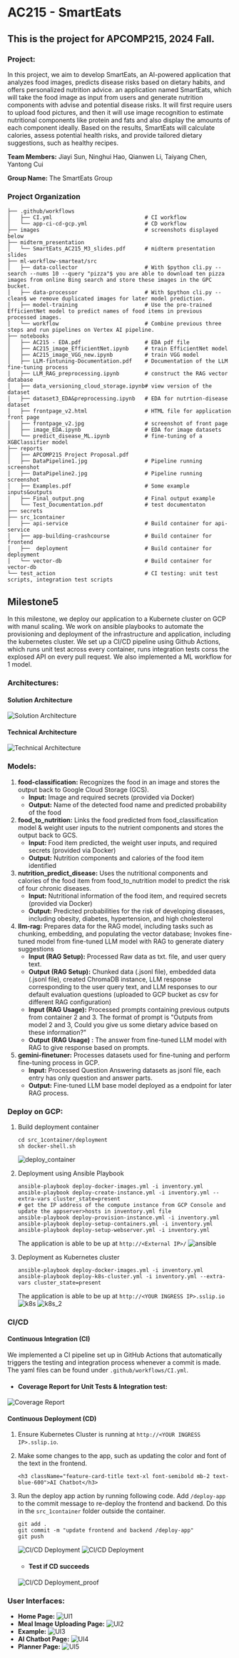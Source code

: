 # AC215 - SmartEats 
## This is the project for APCOMP215, 2024 Fall. 

### Project:
In this project, we aim to develop SmartEats, an AI-powered application that analyzes food images, predicts disease risks based on dietary habits, and offers personalized nutrition advice. 
an application named SmartEats, which will take the food image as input from users and generate nutrition components with advise and potential disease risks. It will first require users to upload food pictures, and then it will use image recognition to estimate nutritional components like protein and fats and also display the amounts of each
component ideally. Based on the results, SmartEats will calculate calories, assess potential health risks, and provide tailored dietary suggestions, such as healthy recipes.

**Team Members:**
Jiayi Sun, Ninghui Hao, Qianwen Li, Taiyang Chen, Yantong Cui

**Group Name:**
The SmartEats Group

### Project Organization
```
├── .github/workflows
│   ├── CI.yml                             # CI workflow
│   └── app-ci-cd-gcp.yml                  # CD workflow
├── images                                 # screenshots displayed below
├── midterm_presentation
│   └── SmartEats_AC215_M3_slides.pdf      # midterm presentation slides
├── ml-workflow-smarteat/src
│   ├── data-collector                     # With $python cli.py --search --nums 10 --query "pizza"$ you are able to download ten pizza images from online Bing search and store these images in the GPC bucket.
│   ├── data-processor                     # With $python cli.py --clean$ we remove duplicated images for later model prediction.
│   ├── model-training                     # Use the pre-trained EfficientNet model to predict names of food items in previous processed images.
│   └── workflow                           # Combine previous three steps and run pipelines on Vertex AI pipeline.
├── notebooks
│   ├── AC215 - EDA.pdf                    # EDA pdf file
│   ├── AC215_image_EfficientNet.ipynb     # train EfficientNet model
│   ├── AC215_image_VGG_new.ipynb          # train VGG model
│   ├── LLM-fintuning-Documentation.pdf    # Documentation of the LLM fine-tuning process
│   ├── LLM_RAG_preprocessing.ipynb        # construct the RAG vector database
│   ├── data_versioning_cloud_storage.ipynb# view version of the dataset
│   ├── dataset3_EDA&preprocessing.ipynb   # EDA for nutrtion-disease dataset
│   ├── frontpage_v2.html                  # HTML file for application front page
│   ├── frontpage_v2.jpg                   # screenshot of front page
│   ├── image_EDA.ipynb                    # EDA for image datasets
│   └── predict_disease_ML.ipynb           # fine-tuning of a XGBClassifier model
├── reports
│   ├── APCOMP215 Project Proposal.pdf
│   ├── DataPipeline1.jpg                  # Pipeline running screenshot
│   ├── DataPipeline2.jpg                  # Pipeline running screenshot
│   ├── Examples.pdf                       # Some example inputs&outputs
│   ├── Final_output.png                   # Final output example
│   └── Test_Documentation.pdf             # test documentaton
├── secrets
├── src_1container
│   ├── api-service                        # Build container for api-service
│   ├── app-building-crashcourse           # Build container for frontend     
│   ├──  deployment                        # Build container for deployment
│   └── vector-db                          # Build container for vector-db
└── test_action                            # CI testing: unit test scripts, integration test scripts

```

## Milestone5 

In this milestone, we deploy our application to a Kubernete cluster on GCP with manul scaling. We work on ansible playbooks to automate the provisioning and deployment of the infrastructure and application, including the kubernetes cluster. We set up a CI/CD pipeline using Github Actions, which runs unit test across every container, runs integration tests corss the explosed API on every pull request. We also implemented a ML workflow for 1 model. 

### Architectures:
#### Solution Architecture
![Solution Architecture](images/solution.jpg)
#### Technical Architecture
![Technical Architecture](images/tech.jpg)


### Models:
1. **food-classification:** Recognizes the food in an image and stores the output back to Google Cloud Storage (GCS).
    - **Input:** Image and required secrets (provided via Docker)
    - **Output:** Name of the detected food name and predicted probability of the food
2. **food_to_nutrition:** Links the food predicted from food_classification model & weight user inputs to the nutrient components and stores the output back to GCS.
    - **Input:** Food item predicted, the weight user inputs, and required secrets (provided via Docker)
    - **Output:** Nutrition components and calories of the food item identified
3. **nutrition_predict_disease:** Uses the nutritional components and calories of the food item from food_to_nutrition model to predict the risk of four chronic diseases. 
    - **Input:** Nutritional information of the food item, and required secrets (provided via Docker)
    - **Output:** Predicted probabilities for the risk of developing diseases, including obesity, diabetes, hypertension, and high cholesterol
4. **llm-rag:** Prepares data for the RAG model, including tasks such as chunking, embedding, and populating the vector database; Invokes fine-tuned model from fine-tuned LLM model with RAG to generate diatery suggestions
    - **Input (RAG Setup):** Processed Raw data as txt. file, and user query text.
    - **Output (RAG Setup):** Chunked data (.jsonl file), embedded data (.jsonl file), created ChromaDB instance, LLM response corresponding to the user query text, and LLM responses to our default evaluation questions (uploaded to GCP bucket as csv for different RAG configuration)
    - **Input (RAG Usage):** Processed prompts containing previous outputs from container 2 and 3. The format of prompt is "Outputs from model 2 and 3, Could you give us some dietary advice based on these information?"
    - **Output (RAG Usage) :** The answer from fine-tuned LLM model with RAG to give response based on prompts.
5.  **gemini-finetuner:** Processes datasets used for fine-tuning and perform fine-tuning process in GCP.
    - **Input:** Processed Question Answering datasets as jsonl file, each entry has only question and answer parts.
    - **Output:** Fine-tuned LLM base model deployed as a endpoint for later RAG process.
      

### Deploy on GCP:
1. Build deployment container
    ```
    cd src_1container/deployment
    sh docker-shell.sh
    ```
    ![deploy_container](images/deploy_container.png)
   
2. Deployment using Ansible Playbook 
    ```
    ansible-playbook deploy-docker-images.yml -i inventory.yml 
    ansible-playbook deploy-create-instance.yml -i inventory.yml --extra-vars cluster_state=present
    # get the IP address of the compute instance from GCP Console and update the appserver>hosts in inventory.yml file
    ansible-playbook deploy-provision-instance.yml -i inventory.yml
    ansible-playbook deploy-setup-containers.yml -i inventory.yml
    ansible-playbook deploy-setup-webserver.yml -i inventory.yml
    ```
    The application is able to be up at `http://<External IP>/`
   ![ansible](images/ansible.png)
   
4. Deployment as Kubernetes cluster
   ```
   ansible-playbook deploy-docker-images.yml -i inventory.yml 
   ansible-playbook deploy-k8s-cluster.yml -i inventory.yml --extra-vars cluster_state=present
   ```
   The application is able to be up at `http://<YOUR INGRESS IP>.sslip.io`
   ![k8s](images/k8s_1.png)
   ![k8s_2](images/k8s_2.png)
   
### CI/CD
#### Continuous Integration (CI)
We implemented a CI pipeline set up in GitHub Actions that automatically triggers the testing and integration process whenever a commit is made. 
The yaml files can be found under `.github/workflows/CI.yml`.

 - #### Coverage Report for Unit Tests & Integration test:
![Coverage Report](images/Coverage-report.png)

#### Continuous Deployment (CD)
1. Ensure Kubernetes Cluster is running at `http://<YOUR INGRESS IP>.sslip.io`.
2. Make some changes to the app, such as updating the color and font of the text in the frontend.
    ```
    <h3 className="feature-card-title text-xl font-semibold mb-2 text-blue-600">AI Chatbot</h3>
    ```
3. Run the deploy app action by running following code. Add `/deploy-app` to the commit message to re-deploy the frontend and backend. Do this in the `src_1container` folder outside the container.
    ```
    git add .
    git commit -m "update frontend and backend /deploy-app"
    git push
    ```
    ![CI/CD Deployment](images/cd_1.jpg)
    ![CI/CD Deployment](images/ci_cd_deployment.png)

    - #### Test if CD succeeds
    ![CI/CD Deployment_proof](images/cd_blue.png)

### User Interfaces:
- **Home Page:**
![UI1](images/UI1.png)
- **Meal Image Uploading Page:**
![UI2](images/UI2.png)
- **Example:**
![UI3](images/UI3.png)
- **AI Chatbot Page:**
![UI4](images/UI4.png)
- **Planner Page:**
![UI5](images/UI5.png)



